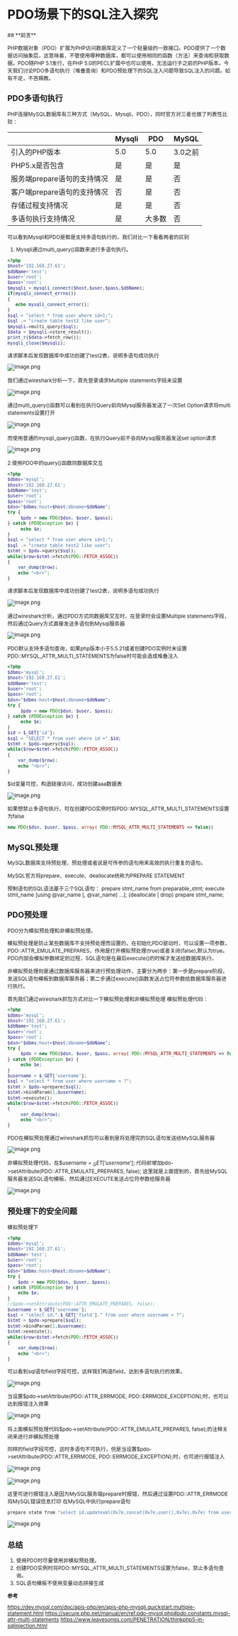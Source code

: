 # PDO场景下的SQL注入探究
<sub>
## **前言**

PHP数据对象（PDO）扩展为PHP访问数据库定义了一个轻量级的一致接口。PDO提供了一个数据访问抽象层，这意味着，不管使用哪种数据库，都可以使用相同的函数（方法）来查询和获取数据。PDO随PHP 5.1发行，在PHP 5.0的PECL扩展中也可以使用，无法运行于之前的PHP版本。今天我们讨论PDO多语句执行（堆叠查询）和PDO预处理下的SQL注入问题导致SQL注入的问题。如有不足，不吝赐教。

## **PDO多语句执行**

PHP连接MySQL数据库有三种方式（MySQL、Mysqli、PDO），同时官方对三者也做了列表性比较：

|   | Mysqli  | PDO  | MySQL  |
| ------------ | ------------ | ------------ | ------------ |
| 引入的PHP版本  | 5.0  | 5.0  | 3.0之前  |
| PHP5.x是否包含 | 是  | 是  | 是  |
| 服务端prepare语句的支持情况 | 是  | 是  | 否  |
| 客户端prepare语句的支持情况 | 否  | 是  | 否  |
| 存储过程支持情况 | 是  | 是  | 否  |
| 多语句执行支持情况 | 是  | 大多数  | 否  |

可以看到Mysqli和PDO是都是支持多语句执行的，我们对比一下看看两者的区别
1. Mysqli通过multi_query()函数来进行多语句执行。

```php
<?php
$host='192.168.27.61';
$dbName='test';
$user='root';
$pass='root';
$mysqli = mysqli_connect($host,$user,$pass,$dbName);
if(mysqli_connect_errno())
{
   echo mysqli_connect_error();
}
$sql = "select * from user where id=1;";
$sql .= "create table test2 like user";
$mysqli->multi_query($sql);
$data = $mysqli->store_result();
print_r($data->fetch_row());
mysqli_close($mysqli);
```
请求脚本后发现数据库中成功创建了test2表，说明多语句成功执行

![image.png](https://xzfile.aliyuncs.com/media/upload/picture/20190124081038-7a56388a-1f6c-1.png)

我们通过wireshark分析一下，首先登录请求Multiple statements字段未设置

![image.png](https://xzfile.aliyuncs.com/media/upload/picture/20190124081215-b4abe048-1f6c-1.png)

通过multi_query()函数可以看到在执行Query前向Mysql服务器发送了一次Set Option请求将multi statements设置打开

![image.png](https://xzfile.aliyuncs.com/media/upload/picture/20190124081242-c4a2f0d6-1f6c-1.png)

而使用普通的mysqli_query()函数，在执行Query前不会向Mysql服务器发送set option请求

![image.png](https://xzfile.aliyuncs.com/media/upload/picture/20190124081251-c9c184c4-1f6c-1.png)

2.使用PDO中的query()函数同数据库交互
```php
<?php
$dbms='mysql';
$host='192.168.27.61';
$dbName='test';
$user='root';
$pass='root';
$dsn="$dbms:host=$host;dbname=$dbName";
try {
     $pdo = new PDO($dsn, $user, $pass);
} catch (PDOException $e) {
     echo $e;
}
$sql = "select * from user where id=1;";
$sql .= "create table test2 like user";
$stmt = $pdo->query($sql);
while($row=$stmt->fetch(PDO::FETCH_ASSOC))
{
    var_dump($row);
    echo "<br>";
}
```
请求脚本后发现数据库中成功创建了test2表，说明多语句成功执行

![image.png](https://xzfile.aliyuncs.com/media/upload/picture/20190124081916-af9f10e2-1f6d-1.png)

通过wireshark分析，通过PDO方式同数据库交互时，在登录时会设置Multiple statements字段，然后通过Query方式直接发送多语句到Mysql服务器

![image.png](https://xzfile.aliyuncs.com/media/upload/picture/20190124081931-b81b89f8-1f6d-1.png)

PDO默认支持多语句查询，如果php版本小于5.5.21或者创建PDO实例时未设置PDO::MYSQL_ATTR_MULTI_STATEMENTS为false时可能会造成堆叠注入
```php
<?php
$dbms='mysql';
$host='192.168.27.61';
$dbName='test';
$user='root';
$pass='root';
$dsn="$dbms:host=$host;dbname=$dbName";
try {
     $pdo = new PDO($dsn, $user, $pass);
} catch (PDOException $e) {
     echo $e;
}
$id = $_GET['id'];
$sql = "SELECT * from user where id =".$id;
$stmt = $pdo->query($sql);
while($row=$stmt->fetch(PDO::FETCH_ASSOC))
{
    var_dump($row);
    echo "<br>";
}
```

$id变量可控，构造链接访问，成功创建aaa数据表

![image.png](https://xzfile.aliyuncs.com/media/upload/picture/20190124082057-ebc1ab70-1f6d-1.png)

如果想禁止多语句执行，可在创建PDO实例时将PDO::MYSQL_ATTR_MULTI_STATEMENTS设置为false
```php
new PDO($dsn, $user, $pass, array( PDO::MYSQL_ATTR_MULTI_STATEMENTS => false))
```

## **MySQL预处理**

MySQL数据库支持预处理，预处理或者说是可传参的语句用来高效的执行重复的语句。

MySQL官方将prepare、execute、deallocate统称为PREPARE STATEMENT

预制语句的SQL语法基于三个SQL语句：
prepare stmt_name from  preparable_stmt;
execute stmt_name [using @var_name [, @var_name] ...];
{deallocate | drop} prepare stmt_name;

## **PDO预处理**

PDO分为模拟预处理和非模拟预处理。

模拟预处理是防止某些数据库不支持预处理而设置的，在初始化PDO驱动时，可以设置一项参数，PDO::ATTR_EMULATE_PREPARES，作用是打开模拟预处理(true)或者关闭(false),默认为true。PDO内部会模拟参数绑定的过程，SQL语句是在最后execute()的时候才发送给数据库执行。

非模拟预处理则是通过数据库服务器来进行预处理动作，主要分为两步：第一步是prepare阶段，发送SQL语句模板到数据库服务器；第二步通过execute()函数发送占位符参数给数据库服务器进行执行。

首先我们通过wireshark抓包方式对比一下模拟预处理和非模拟预处理
模拟预处理代码：

```php
<?php
$dbms='mysql';
$host='192.168.27.61';
$dbName='test';
$user='root';
$pass='root';
$dsn="$dbms:host=$host;dbname=$dbName";
try {
     $pdo = new PDO($dsn, $user, $pass, array( PDO::MYSQL_ATTR_MULTI_STATEMENTS => false));
} catch (PDOException $e) {
     echo $e;
}
$username = $_GET['username'];
$sql = "select * from user where username = ?";
$stmt = $pdo->prepare($sql);
$stmt->bindParam(1,$username);
$stmt->execute();
while($row=$stmt->fetch(PDO::FETCH_ASSOC))
{
     var_dump($row);
     echo "<br>";
}

```

PDO在模拟预处理通过wireshark抓包可以看到是将处理完的SQL语句发送给MySQL服务器

![image.png](https://xzfile.aliyuncs.com/media/upload/picture/20190124082953-2b4a1ea2-1f6f-1.png)

非模拟预处理代码，在$username = $_GET['username'];代码前增加$pdo->setAttribute(PDO::ATTR_EMULATE_PREPARES, false);
这里就是上面提到的，首先给MySQL服务器发送SQL语句模板，然后通过EXECUTE发送占位符参数给服务器

![image.png](https://xzfile.aliyuncs.com/media/upload/picture/20190124083011-35eda5ae-1f6f-1.png)

## **预处理下的安全问题**

模拟预处理下

```php
<?php
$dbms='mysql';
$host='192.168.27.61';
$dbName='test';
$user='root';
$pass='root';
$dsn="$dbms:host=$host;dbname=$dbName";
try {
    $pdo = new PDO($dsn, $user, $pass);
} catch (PDOException $e) {
    echo $e;
}
//$pdo->setAttribute(PDO::ATTR_EMULATE_PREPARES, false);
$username = $_GET['username'];
$sql = "select id,".$_GET['field']." from user where username = ?";
$stmt = $pdo->prepare($sql);
$stmt->bindParam(1,$username);
$stmt->execute();
while($row=$stmt->fetch(PDO::FETCH_ASSOC))
{
    var_dump($row);
    echo "<br>";
}
```

可以看到sql语句field字段可控，这样我们构造field，达到多语句执行的效果。

![image.png](https://xzfile.aliyuncs.com/media/upload/picture/20190124083244-91096d92-1f6f-1.png)

当设置$pdo->setAttribute(PDO::ATTR_ERRMODE, PDO::ERRMODE_EXCEPTION);时，也可以达到报错注入效果

![image.png](https://xzfile.aliyuncs.com/media/upload/picture/20190124083257-98b0789c-1f6f-1.png)

将上面模拟预处理代码$pdo->setAttribute(PDO::ATTR_EMULATE_PREPARES, false);的注释关闭来进行非模拟预处理

同样的field字段可控，这时多语句不可执行，但是当设置$pdo->setAttribute(PDO::ATTR_ERRMODE, PDO::ERRMODE_EXCEPTION);时，也可进行报错注入

![image.png](https://xzfile.aliyuncs.com/media/upload/picture/20190124083316-a40635e2-1f6f-1.png)

![image.png](https://xzfile.aliyuncs.com/media/upload/picture/20190124083337-b073d71c-1f6f-1.png)

这里可进行报错注入是因为MySQL服务端prepare时报错，然后通过设置PDO::ATTR_ERRMODE将MySQL错误信息打印
在MySQL中执行prepare语句
```php
prepare statm from "select id,updatexml(0x7e,concat(0x7e,user(),0x7e),0x7e) from user where username=?";
```

![image.png](https://xzfile.aliyuncs.com/media/upload/picture/20190124083403-bfd009b0-1f6f-1.png)

## **总结**

1. 使用PDO时尽量使用非模拟预处理。
2. 创建PDO实例时将PDO::MYSQL_ATTR_MULTI_STATEMENTS设置为false，禁止多语句查询。
3. SQL语句模板不使用变量动态拼接生成

**参考**

https://dev.mysql.com/doc/apis-php/en/apis-php-mysqli.quickstart.multiple-statement.html
https://secure.php.net/manual/en/ref.pdo-mysql.php#pdo.constants.mysql-attr-multi-statements
https://www.leavesongs.com/PENETRATION/thinkphp5-in-sqlinjection.html